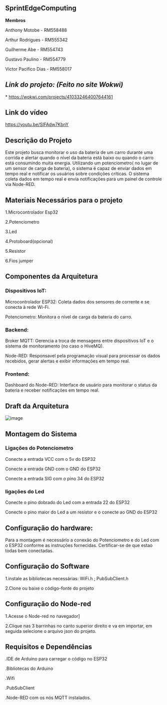 **<h2>SprintEdgeComputing</h2>**

**Membros**

Anthony Motobe - RM558488

Arthur Rodrigues - RM555342

Guilherme Abe - RM554743

Gustavo Paulino - RM554779

Victor Pacifico Dias - RM558017

*<h2>Link do projeto: (Feito no site Wokwi)</h2>**
https://wokwi.com/projects/410332464007644161

**<h2>Link do vídeo</h2>**

https://youtu.be/SIFAdw7KbnY

**<h2>Descrição do Projeto</h2>**
Este projeto busca monitorar o uso da bateria de um carro durante uma corrida e alertar quando o nível da bateria está baixo ou quando o carro está consumindo muita energia. Utilizando um potenciometro( no lugar de um sensor de carga de bateria), o sistema é capaz de enviar dados em tempo real e notificar os usuários sobre condições críticas. O sistema coleta dados em tempo real e envia notificações para um painel de controle via Node-RED.

**<h2>Materiais Necessários para o projeto</h2>**

1.Microcontrolador Esp32

2.Potenciometro

3.Led

4.Protoboard(opcional)

5.Resistor

6.Fios jumper

**<h2>Componentes da Arquitetura</h2>**

<h3>Dispositivos IoT:</h3>

Microcontrolador ESP32: Coleta dados dos sensores de corrente e se conecta à rede Wi-Fi.

Potenciometro: Monitora o nível de carga da bateria do carro.

<h3>Backend:</h3>

Broker MQTT: Gerencia a troca de mensagens entre dispositivos IoT e o sistema de monitoramento (no caso o HiveMQ).

Node-RED: Responsavel pela programação visual para processar os dados recebidos, gerar alertas e exibir informações em tempo real.

<h3>Frontend:</h3>

Dashboard do Node-RED: Interface de usuário para monitorar o status da bateria e receber notificações em tempo real.


**<h2>Draft da Arquitetura</h2>**

![image](https://github.com/user-attachments/assets/8b67290f-61c5-4319-b3ea-ac0744ae6287)

**<h2> Montagem do Sistema</h2>**

<h3>Ligações do Potenciometro</h3>

Conecte a entrada VCC com o 5v do ESP32

Conecte a entrada GND com o GND do ESP32

Conecte a entrada SIG com o pino 34 do ESP32

<h3>ligações do Led</h3>

Conecte o pino dobrado do Led com a entrada 22 do ESP32

Conecte o pino maior do Led a um resistor e o conecte ao GND do ESP32 

**<h2>Configuração do hardware:</h2>**

Para a montagem é necessário a conexão do Potenciometro e do Led com o ESP32 conforme as instruções fornecidas. Certificar-se de que estao todas bem conectadas.

**<h2>Configuração do Software</h2>**

1.instale as bibliotecas necessárias: WiFi.h ; PubSubClient.h

2.Clone ou baixe o código-fonte do projeto

**<h2>Configuração do Node-red</h2>**

1.Acesse o Node-red no navegador]

2.Clique nas 3 barrinhas no canto superior direito e va em importar, em seguida selecione o arquivo json do projeto.

**<h2>Requisitos e Dependências</h2>**

.IDE de Arduino para carregar o código no ESP32

.Bibliotecas do Arduino

.Wifi

.PubSubClient

.Node-RED com os nós MQTT instalados.


